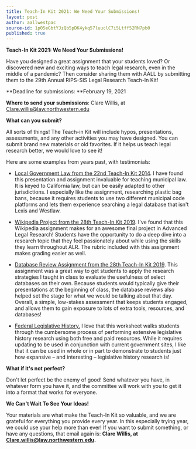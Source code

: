```yaml
---
title: Teach-In Kit 2021: We Need Your Submissions!
layout: post
author: aallwestpac
source-id: 1p05eGbtYJzQb5pDK4ykq57luuclC7i5Ltff52RN7pb0
published: true
---
```

**Teach-In Kit 2021: We Need Your Submissions!**

Have you designed a great assignment that your students loved? Or discovered new and exciting ways to teach legal research, even in the middle of a pandemic? Then consider sharing them with AALL by submitting them to the 29th Annual RIPS-SIS Legal Research Teach-In Kit!

**Deadline for submissions: **February 19, 2021

**Where to send your submissions**: Clare Willis, at Clare.willis@law.northwestern.edu

**What can you submit?**

All sorts of things! The Teach-in Kit will include hypos, presentations, assessments, and any other activities you may have designed. You can submit brand new materials or old favorites. If it helps us teach legal research better, we would love to see it!

Here are some examples from years past, with testimonials:

- [Local Government Law from the 22nd Teach-In Kit 2014](https://nam02.safelinks.protection.outlook.com/?url=https%3A%2F%2Furldefense.com%2Fv3%2F__https%3A%2Fwww.aallnet.org%2Fripssis%2Feducation-training%2Fteach-in%2F22nd-national%2Fpresentation-course-materials%2F__%3B!!Dq0X2DkFhyF93HkjWTBQKhk!FiGDLmC2hdxTTZD9Vgofv1z5FJ1otJrwBczYYFHccSOd7ChA0uJ71QBxbMOFrqh8TjuLGbg4ciu7%24&data=04%7C01%7Ccabanissjaso%40seattleu.edu%7Ca1702c7a4f9c4e36d7a108d8be3ee31c%7Cbc10e052b01c48499967ee7ec74fc9d8%7C0%7C0%7C637468525442488390%7CUnknown%7CTWFpbGZsb3d8eyJWIjoiMC4wLjAwMDAiLCJQIjoiV2luMzIiLCJBTiI6Ik1haWwiLCJXVCI6Mn0%3D%7C1000&sdata=5uROvdyNuee%2FLRm1ACUFVP12szrsXDQwWnC7dWj5Z34%3D&reserved=0).  I have found this presentation and assignment invaluable for teaching municipal law.  It is keyed to California law, but can be easily adapted to other jurisdictions.  I especially like the assignment, researching plastic bag bans, because it requires students to use two different municipal code platforms and lets them experience searching a legal database that isn't Lexis and Westlaw. 

- [Wikipedia Project from the 28th Teach-In Kit 2019](https://nam02.safelinks.protection.outlook.com/?url=https%3A%2F%2Furldefense.com%2Fv3%2F__https%3A%2Fwww.aallnet.org%2Fripssis%2Feducation-training%2Fteach-in%2F28th-national%2Fpandemic-resources%2F__%3B!!Dq0X2DkFhyF93HkjWTBQKhk!FiGDLmC2hdxTTZD9Vgofv1z5FJ1otJrwBczYYFHccSOd7ChA0uJ71QBxbMOFrqh8TjuLGbVqUj2x%24&data=04%7C01%7Ccabanissjaso%40seattleu.edu%7Ca1702c7a4f9c4e36d7a108d8be3ee31c%7Cbc10e052b01c48499967ee7ec74fc9d8%7C0%7C0%7C637468525442488390%7CUnknown%7CTWFpbGZsb3d8eyJWIjoiMC4wLjAwMDAiLCJQIjoiV2luMzIiLCJBTiI6Ik1haWwiLCJXVCI6Mn0%3D%7C1000&sdata=QBvTRnuIgAxvCPBHK3cqpRdPDJ%2BhpSo4WtztTC2to8A%3D&reserved=0). I've found that this Wikipedia assignment makes for an awesome final project in Advanced Legal Research! Students have the opportunity to do a deep dive into a research topic that they feel passionately about while using the skills they learn throughout ALR. The rubric included with this assignment makes grading easier as well. 

- [Database Review Assignment from the 28th Teach-In Kit 2019](https://nam02.safelinks.protection.outlook.com/?url=https%3A%2F%2Furldefense.com%2Fv3%2F__https%3A%2Fwww.aallnet.org%2Fripssis%2Fwp-content%2Fuploads%2Fsites%2F15%2F2020%2F12%2F2020_Database_Review_Assignment.pdf__%3B!!Dq0X2DkFhyF93HkjWTBQKhk!FiGDLmC2hdxTTZD9Vgofv1z5FJ1otJrwBczYYFHccSOd7ChA0uJ71QBxbMOFrqh8TjuLGY9lSpKF%24&data=04%7C01%7Ccabanissjaso%40seattleu.edu%7Ca1702c7a4f9c4e36d7a108d8be3ee31c%7Cbc10e052b01c48499967ee7ec74fc9d8%7C0%7C0%7C637468525442498383%7CUnknown%7CTWFpbGZsb3d8eyJWIjoiMC4wLjAwMDAiLCJQIjoiV2luMzIiLCJBTiI6Ik1haWwiLCJXVCI6Mn0%3D%7C1000&sdata=aihOdyuL3jG1sraMOUXJ03M7Fy3USf%2BZvriIeufsSYo%3D&reserved=0). This assignment was a great way to get students to apply the research strategies I taught in class to evaluate the usefulness of select databases on their own. Because students would typically give their presentations at the beginning of class, the database reviews also helped set the stage for what we would be talking about that day. Overall, a simple, low-stakes assessment that keeps students engaged, and allows them to gain exposure to lots of extra tools, resources, and databases!

- [Federal Legislative History.](https://nam02.safelinks.protection.outlook.com/?url=https%3A%2F%2Furldefense.com%2Fv3%2F__https%3A%2Fwww.aallnet.org%2Fripssis%2Fwp-content%2Fuploads%2Fsites%2F15%2F2018%2F03%2F2014TIKit-Etheredge-Federal-Legislative-History-Assignment.pdf__%3B!!Dq0X2DkFhyF93HkjWTBQKhk!Dmrx6Z9TNPEhPGPHGRx1udgU1BG1Lh306WXLwn-KlRmJLNjbi6r5l9g4rRlRSf5jgl8W3TNeF51J%24&data=04%7C01%7Ccabanissjaso%40seattleu.edu%7Ca1702c7a4f9c4e36d7a108d8be3ee31c%7Cbc10e052b01c48499967ee7ec74fc9d8%7C0%7C0%7C637468525442498383%7CUnknown%7CTWFpbGZsb3d8eyJWIjoiMC4wLjAwMDAiLCJQIjoiV2luMzIiLCJBTiI6Ik1haWwiLCJXVCI6Mn0%3D%7C1000&sdata=no%2F3aFW6i%2FZaDXqIFEXcDwfJDk%2FaLt3I58qFttn%2FgtE%3D&reserved=0)  I love that this worksheet walks students through the cumbersome process of performing extensive legislative history research using both free and paid resources. While it requires updating to be used in conjunction with current government sites, I like that it can be used in whole or in part to demonstrate to students just how expansive – and interesting – legislative history research is! 

**What if it's not perfect?**

Don't let perfect be the enemy of good! Send whatever you have, in whatever form you have it, and the committee will work with you to get it into a format that works for everyone.

**We Can't Wait To See Your Ideas!**

Your materials are what make the Teach-In Kit so valuable, and we are grateful for everything you provide every year. In this especially trying year, we could use your help more than ever! If you want to submit something, or have any questions, that email again is: **Clare Willis, at Clare.willis@law.northwestern.edu.**

